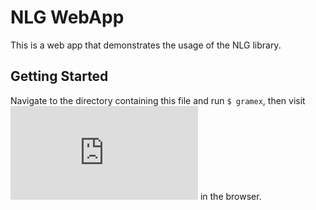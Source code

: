 NLG WebApp
==========

This is a web app that demonstrates the usage of the NLG library.


Getting Started
---------------

Navigate to the directory containing this file and run `$ gramex`, then visit
![](http://localhost:9988/grmform.html) in the browser.
